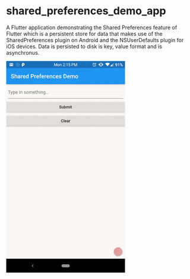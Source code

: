 # shared_preferences_demo_app

A Flutter application demonstrating the Shared Preferences feature of Flutter which is a persistent store for data that makes use of the SharedPreferences plugin on Android and the NSUserDefaults plugin for iOS devices. Data is persisted to disk is key, value format and is asynchronus.

![alt text](./demo.gif "Demo")
